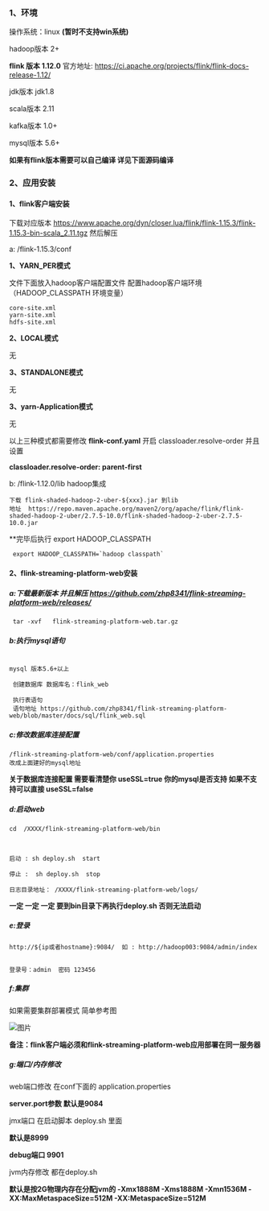 
### 1、环境

操作系统：linux  **(暂时不支持win系统)**

hadoop版本 2+ 

**flink 版本 1.12.0**  官方地址: https://ci.apache.org/projects/flink/flink-docs-release-1.12/

jdk版本 jdk1.8

scala版本 2.11  

kafka版本 1.0+

mysql版本 5.6+



**如果有flink版本需要可以自己编译 详见下面源码编译**

### 2、应用安装

#### 1、flink客户端安装

下载对应版本 
https://www.apache.org/dyn/closer.lua/flink/flink-1.15.3/flink-1.15.3-bin-scala_2.11.tgz 然后解压


a: /flink-1.15.3/conf  

**1、YARN_PER模式** 

文件下面放入hadoop客户端配置文件
配置hadoop客户端环境 （HADOOP_CLASSPATH 环境变量）


~~~~
core-site.xml 
yarn-site.xml 
hdfs-site.xml
~~~~

**2、LOCAL模式** 


无


**3、STANDALONE模式**

无

**3、yarn-Application模式**

无



以上三种模式都需要修改  **flink-conf.yaml**   开启 classloader.resolve-order 并且设置   

**classloader.resolve-order: parent-first**



b: /flink-1.12.0/lib  hadoop集成



~~~~
下载 flink-shaded-hadoop-2-uber-${xxx}.jar 到lib 
地址  https://repo.maven.apache.org/maven2/org/apache/flink/flink-shaded-hadoop-2-uber/2.7.5-10.0/flink-shaded-hadoop-2-uber-2.7.5-10.0.jar
~~~~


**完毕后执行  export HADOOP_CLASSPATH


~~~~
 export HADOOP_CLASSPATH=`hadoop classpath`

~~~~

#### 2、flink-streaming-platform-web安装



  ##### a:**下载最新版本** 并且解压 https://github.com/zhp8341/flink-streaming-platform-web/releases/

~~~~
 tar -xvf   flink-streaming-platform-web.tar.gz

~~~~


 ##### b:执行mysql语句

~~~~

mysql 版本5.6+以上

 创建数据库 数据库名：flink_web
 
 执行表语句
 语句地址 https://github.com/zhp8341/flink-streaming-platform-web/blob/master/docs/sql/flink_web.sql

~~~~

  ##### c:修改数据库连接配置

~~~~
/flink-streaming-platform-web/conf/application.properties  
改成上面建好的mysql地址
~~~~

**关于数据库连接配置 需要看清楚你 useSSL=true 你的mysql是否支持 如果不支持可以直接 useSSL=false**


  ##### d:启动web

~~~~
cd  /XXXX/flink-streaming-platform-web/bin 



启动 : sh deploy.sh  start

停止 :  sh deploy.sh  stop

日志目录地址： /XXXX/flink-streaming-platform-web/logs/

~~~~


**一定 一定 一定 要到bin目录下再执行deploy.sh  否则无法启动**


  ##### e:登录

~~~~
http://${ip或者hostname}:9084/  如 : http://hadoop003:9084/admin/index


登录号：admin  密码 123456

~~~~


  ##### f:集群

如果需要集群部署模式 简单参考图

![图片](https://img-blog.csdnimg.cn/20201018111339635.png?x-oss-process=image/watermark,type_ZmFuZ3poZW5naGVpdGk,shadow_10,text_aHR0cHM6Ly9ibG9nLmNzZG4ubmV0L3pocDgzNDE=,size_16,color_FFFFFF,t_70#pic_center)




 **备注：flink客户端必须和flink-streaming-platform-web应用部署在同一服务器**


  ##### g:端口/内存修改

 web端口修改 在conf下面的 application.properties 

 **server.port参数 默认是9084**

 jmx端口 在启动脚本 deploy.sh 里面

 **默认是8999**

 **debug端口 9901**


jvm内存修改 都在deploy.sh

**默认是按2G物理内存在分配jvm的  -Xmx1888M -Xms1888M -Xmn1536M -XX:MaxMetaspaceSize=512M -XX:MetaspaceSize=512M**



